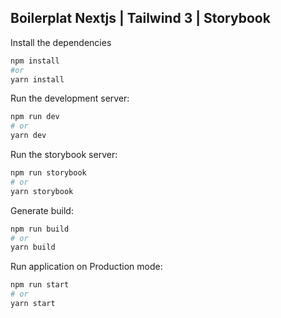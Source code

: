 

## Boilerplat Nextjs | Tailwind 3 | Storybook


Install the dependencies
```bash
npm install
#or
yarn install
```

Run the development server:

```bash
npm run dev
# or
yarn dev
```

Run the storybook server:

```bash
npm run storybook
# or
yarn storybook
```

Generate build:

```bash
npm run build
# or
yarn build
```

Run application on Production mode:

```bash
npm run start
# or
yarn start
```

